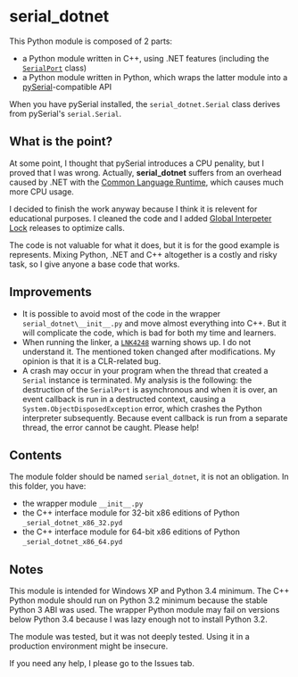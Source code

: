 # serial_dotnet

This Python module is composed of 2 parts:

- a Python module written in C++, using .NET features (including the [`SerialPort`](https://docs.microsoft.com/en-us/dotnet/api/system.io.ports.serialport) class)
- a Python module written in Python, which wraps the latter module into a [pySerial](https://pypi.org/project/pyserial/)-compatible API

When you have pySerial installed, the `serial_dotnet.Serial` class derives from pySerial's `serial.Serial`.

## What is the point?

At some point, I thought that pySerial introduces a CPU penality, but I proved that I was wrong. Actually, **serial_dotnet** suffers from an overhead caused by .NET with the [Common Language Runtime](https://docs.microsoft.com/en-us/dotnet/standard/clr), which causes much more CPU usage.

I decided to finish the work anyway because I think it is relevent for educational purposes. I cleaned the code and I added [Global Interpeter Lock](https://wiki.python.org/moin/GlobalInterpreterLock) releases to optimize calls.

The code is not valuable for what it does, but it is for the good example is represents. Mixing Python, .NET and C++ altogether is a costly and risky task, so I give anyone a base code that works.

## Improvements

- It is possible to avoid most of the code in the wrapper `serial_dotnet\__init__.py` and move almost everything into C++. But it will complicate the code, which is bad for both my time and learners.
- When running the linker, a [`LNK4248`](https://docs.microsoft.com/en-us/cpp/error-messages/tool-errors/linker-tools-warning-lnk4248) warning shows up. I do not understand it. The mentioned token changed after modifications. My opinion is that it is a CLR-related bug.
- A crash may occur in your program when the thread that created a `Serial` instance is terminated. My analysis is the following: the destruction of the `SerialPort` is asynchronous and when it is over, an event callback is run in a destructed context, causing a `System.ObjectDisposedException` error, which crashes the Python interpreter subsequently. Because event callback is run from a separate thread, the error cannot be caught. Please help!

## Contents

The module folder should be named `serial_dotnet`, it is not an obligation. In this folder, you have:

- the wrapper module `__init__.py`
- the C++ interface module for 32-bit x86 editions of Python `_serial_dotnet_x86_32.pyd`
- the C++ interface module for 64-bit x86 editions of Python `_serial_dotnet_x86_64.pyd`

## Notes

This module is intended for Windows XP and Python 3.4 minimum. The C++ Python module should run on Python 3.2 minimum because the stable Python 3 ABI was used. The wrapper Python module may fail on versions below Python 3.4 because I was lazy enough not to install Python 3.2.

The module was tested, but it was not deeply tested. Using it in a production environment might be insecure.

If you need any help, I please go to the Issues tab.
